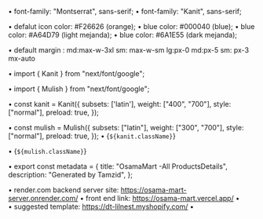 • font-family: "Montserrat", sans-serif;
• font-family: "Kanit", sans-serif;

• defalut icon color: #F26626  (orange);
•  blue color: #000040 (blue);
•  blue color: #A64D79 (light mejanda);
•  blue color: #6A1E55 (dark mejanda);

• default margin : md:max-w-3xl sm: max-w-sm lg:px-0 md:px-5 sm: px-3 mx-auto 

• import { Kanit } from "next/font/google";

• import { Mulish } from "next/font/google";

• const kanit = Kanit({
  subsets: ['latin'], 
  weight: ["400", "700"],
  style: ["normal"],
 preload: true,
});

• const mulish = Mulish({
  subsets: ["latin"],
weight: ["300", "700"],
  style: ["normal"],
 preload: true,
});
•    {` ${kanit.className} `}

•   {` ${mulish.className} `}

•   export const metadata = {
    title: "OsamaMart -All ProductsDetails",
    description: "Generated by Tamzid",
  };

• render.com backend server site:  https://osama-mart-server.onrender.com/
• front end link: https://osama-mart.vercel.app/
•  
•  suggested template:  https://dt-lilnest.myshopify.com/
• 
